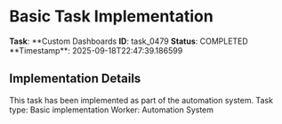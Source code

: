 # Basic Task Implementation

**Task**: **Custom Dashboards
**ID**: task_0479
**Status**: COMPLETED
**Timestamp\*\*: 2025-09-18T22:47:39.186599

## Implementation Details

This task has been implemented as part of the automation system.
Task type: Basic implementation
Worker: Automation System
